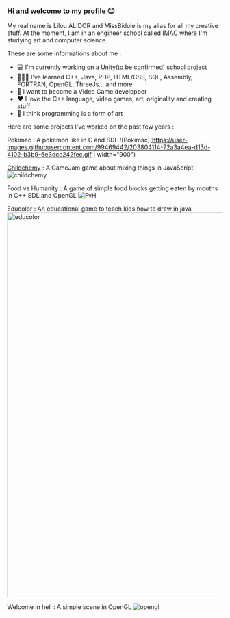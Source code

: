 ### Hi and welcome to my profile 😊

My real name is Lilou ALIDOR and MissBidule is my alias for all my creative stuff.
At the moment, I am in an engineer school called [IMAC](https://www.ingenieur-imac.fr/) where I'm studying art and computer science.

These are some informations about me :

- 💻 I'm currently working on a Unity(to be confirmed) school project 
- 👩🏽‍💻 I've learned C++, Java, PHP, HTML/CSS, SQL, Assembly, FORTRAN, OpenGL, ThreeJs... and more
- 💭 I want to become a Video Game developper
- ❤️ I love the C++ language, video games, art, originality and creating stuff
- 🤔 I think programming is a form of art

Here are some projects I've worked on the past few years :

Pokimac : A pokemon like in C and SDL
![Pokimac](https://user-images.githubusercontent.com/99469442/203804114-72a3a4ea-d13d-4102-b3b9-6e3dcc242fec.gif | width="900")

[Childchemy](https://just-kiel.itch.io/childchemy) : A GameJam game about mixing things in JavaScript
![childchemy](https://user-images.githubusercontent.com/99469442/203804259-ecf96640-cbe4-469a-9a21-db3dd7faa3ee.gif)

Food vs Humanity : A game of simple food blocks getting eaten by mouths in C++ SDL and OpenGL
![FvH](https://user-images.githubusercontent.com/99469442/203804523-70d21f6d-71cc-4d61-9512-e6b12ff00832.gif)

Educolor : An educational game to teach kids how to draw in java
<img width="900" alt="educolor" src="https://user-images.githubusercontent.com/99469442/203804638-7da8ee3e-6a32-45b5-a424-5c03baff9066.png">

Welcome in hell : A simple scene in OpenGL
![opengl](https://user-images.githubusercontent.com/99469442/203804981-0946b727-fc9b-4ed2-9925-22176000629d.png)

<!--
**MissBidule/MissBidule** is a ✨ _special_ ✨ repository because its `README.md` (this file) appears on your GitHub profile.

Here are some ideas to get you started:

- 🔭 I’m currently working on ...
- 🌱 I’m currently learning ...
- 👯 I’m looking to collaborate on ...
- 🤔 I’m looking for help with ...
- 💬 Ask me about ...
- 📫 How to reach me: ...
- 😄 Pronouns: ...
- ⚡ Fun fact: ...
-->
